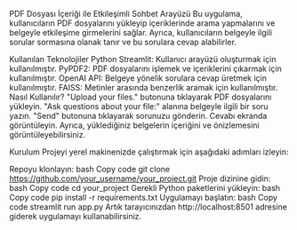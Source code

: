 PDF Dosyası İçeriği ile Etkileşimli Sohbet Arayüzü
Bu uygulama, kullanıcıların PDF dosyalarını yükleyip içeriklerinde arama yapmalarını ve belgeyle etkileşime girmelerini sağlar. Ayrıca, kullanıcıların belgeyle ilgili sorular sormasına olanak tanır ve bu sorulara cevap alabilirler.

Kullanılan Teknolojiler
Python
Streamlit: Kullanıcı arayüzü oluşturmak için kullanılmıştır.
PyPDF2: PDF dosyalarını işlemek ve içeriklerini çıkarmak için kullanılmıştır.
OpenAI API: Belgeye yönelik sorulara cevap üretmek için kullanılmıştır.
FAISS: Metinler arasında benzerlik aramak için kullanılmıştır.
Nasıl Kullanılır?
"Upload your files." butonuna tıklayarak PDF dosyalarını yükleyin.
"Ask questions about your file:" alanına belgeyle ilgili bir soru yazın.
"Send" butonuna tıklayarak sorunuzu gönderin.
Cevabı ekranda görüntüleyin.
Ayrıca, yüklediğiniz belgelerin içeriğini ve önizlemesini görüntüleyebilirsiniz.

Kurulum
Projeyi yerel makinenizde çalıştırmak için aşağıdaki adımları izleyin:

Repoyu klonlayın:
bash
Copy code
git clone https://github.com/your_username/your_project.git
Proje dizinine gidin:
bash
Copy code
cd your_project
Gerekli Python paketlerini yükleyin:
bash
Copy code
pip install -r requirements.txt
Uygulamayı başlatın:
bash
Copy code
streamlit run app.py
Artık tarayıcınızdan http://localhost:8501 adresine giderek uygulamayı kullanabilirsiniz.